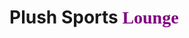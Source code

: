<style>
  span{
    font-family:cursive;
    color:purple;
  }
</style>

<h1>Plush Sports <span>Lounge</span></h1>
